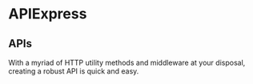 # APIExpress

## APIs
With a myriad of HTTP utility methods and middleware at your disposal, creating a robust API is quick and easy.